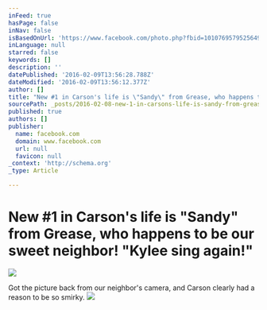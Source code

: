 ```yaml
---
inFeed: true
hasPage: false
inNav: false
isBasedOnUrl: 'https://www.facebook.com/photo.php?fbid=10107695795256494&set=a.10100226772797374.2925699.8367502&type=3&theater'
inLanguage: null
starred: false
keywords: []
description: ''
datePublished: '2016-02-09T13:56:28.788Z'
dateModified: '2016-02-09T13:56:12.377Z'
author: []
title: "New #1 in Carson's life is \"Sandy\" from Grease, who happens to be our sweet neighbor! \"Kylee sing again!\""
sourcePath: _posts/2016-02-08-new-1-in-carsons-life-is-sandy-from-grease-who-happens.md
published: true
authors: []
publisher:
  name: facebook.com
  domain: www.facebook.com
  url: null
  favicon: null
_context: 'http://schema.org'
_type: Article

---
```

# New \#1 in Carson's life is "Sandy" from Grease, who happens to be our sweet neighbor! "Kylee sing again!"
![](https://scontent-dfw1-1.xx.fbcdn.net/hphotos-xtp1/v/t1.0-9/12717413_10107695795256494_861705954886390405_n.jpg?oh=d29753bd30501993a591b28c38919576&oe=576BC0E4)

Got the picture back from our neighbor's camera, and Carson clearly had a reason to be so smirky.
![](https://the-grid-user-content.s3-us-west-2.amazonaws.com/7b1abeda-d84d-4119-a271-2679e66099fa.JPG)
